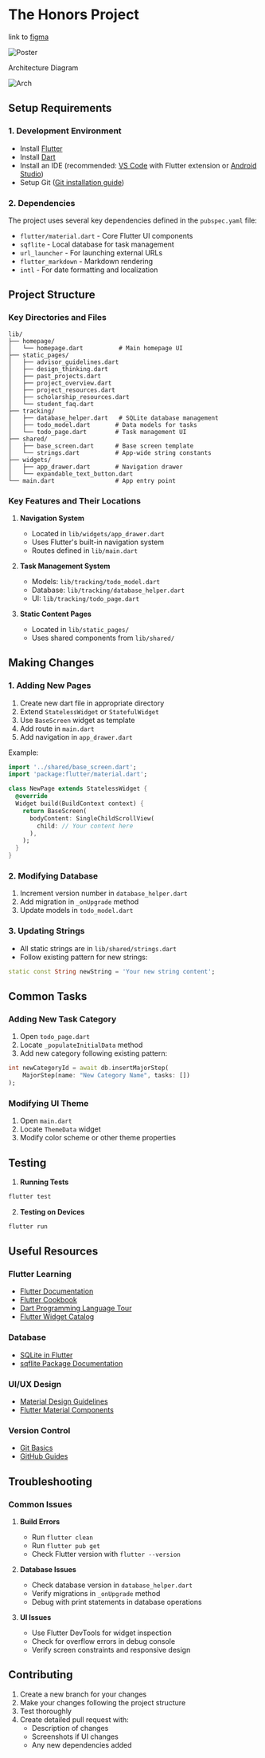 # The Honors Project

link to [figma](https://www.figma.com/proto/SFnE2mUuTMbuHmeD1K64JT/Maddie%2C-Jozlyn%2C-Yusra%2C-Anna?type=design&node-id=3769-951&t=DVMBLV7z4fONGwJ9-1&scaling=scale-down&page-id=3559%253A569&starting-point-node-id=3566%253A591&show-proto-sidebar=1)

![Poster](./assets/poster.jpg)

Architecture Diagram

![Arch](./assets/app_archtecture.png)



## Setup Requirements

### 1. Development Environment
- Install [Flutter](https://docs.flutter.dev/get-started/install)
- Install [Dart](https://dart.dev/get-dart)
- Install an IDE (recommended: [VS Code](https://code.visualstudio.com/) with Flutter extension or [Android Studio](https://developer.android.com/studio))
- Setup Git ([Git installation guide](https://github.com/git-guides/install-git))

### 2. Dependencies
The project uses several key dependencies defined in the `pubspec.yaml` file:
- `flutter/material.dart` - Core Flutter UI components
- `sqflite` - Local database for task management
- `url_launcher` - For launching external URLs
- `flutter_markdown` - Markdown rendering
- `intl` - For date formatting and localization

## Project Structure

### Key Directories and Files
```
lib/
├── homepage/
│   └── homepage.dart          # Main homepage UI
├── static_pages/
│   ├── advisor_guidelines.dart
│   ├── design_thinking.dart
│   ├── past_projects.dart
│   ├── project_overview.dart
│   ├── project_resources.dart
│   ├── scholarship_resources.dart
│   └── student_faq.dart
├── tracking/
│   ├── database_helper.dart   # SQLite database management
│   ├── todo_model.dart       # Data models for tasks
│   └── todo_page.dart        # Task management UI
├── shared/
│   ├── base_screen.dart      # Base screen template
│   └── strings.dart          # App-wide string constants
├── widgets/
│   ├── app_drawer.dart       # Navigation drawer
│   └── expandable_text_button.dart
└── main.dart                 # App entry point
```

### Key Features and Their Locations

1. **Navigation System**
   - Located in `lib/widgets/app_drawer.dart`
   - Uses Flutter's built-in navigation system
   - Routes defined in `lib/main.dart`

2. **Task Management System**
   - Models: `lib/tracking/todo_model.dart`
   - Database: `lib/tracking/database_helper.dart`
   - UI: `lib/tracking/todo_page.dart`

3. **Static Content Pages**
   - Located in `lib/static_pages/`
   - Uses shared components from `lib/shared/`

## Making Changes

### 1. Adding New Pages
1. Create new dart file in appropriate directory
2. Extend `StatelessWidget` or `StatefulWidget`
3. Use `BaseScreen` widget as template
4. Add route in `main.dart`
5. Add navigation in `app_drawer.dart`

Example:
```dart
import '../shared/base_screen.dart';
import 'package:flutter/material.dart';

class NewPage extends StatelessWidget {
  @override
  Widget build(BuildContext context) {
    return BaseScreen(
      bodyContent: SingleChildScrollView(
        child: // Your content here
      ),
    );
  }
}
```

### 2. Modifying Database
1. Increment version number in `database_helper.dart`
2. Add migration in `_onUpgrade` method
3. Update models in `todo_model.dart`

### 3. Updating Strings
- All static strings are in `lib/shared/strings.dart`
- Follow existing pattern for new strings:
```dart
static const String newString = 'Your new string content';
```

## Common Tasks

### Adding New Task Category
1. Open `todo_page.dart`
2. Locate `_populateInitialData` method
3. Add new category following existing pattern:
```dart
int newCategoryId = await db.insertMajorStep(
    MajorStep(name: "New Category Name", tasks: [])
);
```

### Modifying UI Theme
1. Open `main.dart`
2. Locate `ThemeData` widget
3. Modify color scheme or other theme properties

## Testing

1. **Running Tests**
```bash
flutter test
```

2. **Testing on Devices**
```bash
flutter run
```

## Useful Resources

### Flutter Learning
- [Flutter Documentation](https://docs.flutter.dev/)
- [Flutter Cookbook](https://docs.flutter.dev/cookbook)
- [Dart Programming Language Tour](https://dart.dev/guides/language/language-tour)
- [Flutter Widget Catalog](https://docs.flutter.dev/development/ui/widgets)

### Database
- [SQLite in Flutter](https://docs.flutter.dev/cookbook/persistence/sqlite)
- [sqflite Package Documentation](https://pub.dev/packages/sqflite)

### UI/UX Design
- [Material Design Guidelines](https://m3.material.io/)
- [Flutter Material Components](https://docs.flutter.dev/development/ui/widgets/material)

### Version Control
- [Git Basics](https://git-scm.com/book/en/v2/Getting-Started-Git-Basics)
- [GitHub Guides](https://guides.github.com/)

## Troubleshooting

### Common Issues

1. **Build Errors**
   - Run `flutter clean`
   - Run `flutter pub get`
   - Check Flutter version with `flutter --version`

2. **Database Issues**
   - Check database version in `database_helper.dart`
   - Verify migrations in `_onUpgrade` method
   - Debug with print statements in database operations

3. **UI Issues**
   - Use Flutter DevTools for widget inspection
   - Check for overflow errors in debug console
   - Verify screen constraints and responsive design

## Contributing

1. Create a new branch for your changes
2. Make your changes following the project structure
3. Test thoroughly
4. Create detailed pull request with:
   - Description of changes
   - Screenshots if UI changes
   - Any new dependencies added
